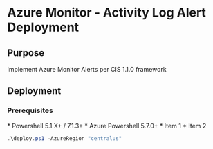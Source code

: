 <h1>Azure Monitor - Activity Log Alert Deployment </h1>

<h2>Purpose</h2>
Implement Azure Monitor Alerts per CIS 1.1.0 framework

<h2>Deployment</h2>

<h3> Prerequisites</h3>
* Powershell 5.1.X+ / 7.1.3+
* Azure Powershell 5.7.0+
* Item 1
* Item 2

```powershell
.\deploy.ps1 -AzureRegion "centralus"
```